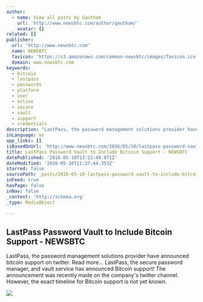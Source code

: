```yaml
---
author:
  - name: View all posts by Gautham
    url: 'http://www.newsbtc.com/author/gautham/'
    avatar: {}
related: []
publisher:
  url: 'http://www.newsbtc.com'
  name: NEWSBTC
  favicon: 'https://s3.amazonaws.com/common-newsbtc/images/favicon.ico'
  domain: www.newsbtc.com
keywords:
  - bitcoin
  - lastpass
  - passwords
  - platform
  - user
  - online
  - secure
  - vault
  - support
  - credentials
description: "LastPass, the password management solutions provider have announced bitcoin support on twitter. Read more... LastPass, the secure password manager, and vault service has announced Bitcoin support! The announcement was recently made on the company's twitter channel. However, the exact timeline for Bitcoin support is not yet known."
inLanguage: en
app_links: []
isBasedOnUrl: 'http://www.newsbtc.com/2016/05/10/lastpass-password-vault-include-bitcoin-support/'
title: LastPass Password Vault to Include Bitcoin Support - NEWSBTC
datePublished: '2016-05-10T13:22:49.971Z'
dateModified: '2016-05-10T11:37:44.353Z'
starred: false
sourcePath: _posts/2016-05-10-lastpass-password-vault-to-include-bitcoin-support-newsbtc.md
inFeed: true
hasPage: false
inNav: false
_context: 'http://schema.org'
_type: MediaObject

---
```

<article style=""><h1>LastPass Password Vault to Include Bitcoin Support - NEWSBTC</h1><p>LastPass, the password management solutions provider have announced bitcoin support on twitter. Read more... LastPass, the secure password manager, and vault service has announced Bitcoin support! The announcement was recently made on the company's twitter channel. However, the exact timeline for Bitcoin support is not yet known.</p><img src="http://s3.amazonaws.com/main-newsbtc-images/2016/05/10113526/lastpass1.png" /></article>